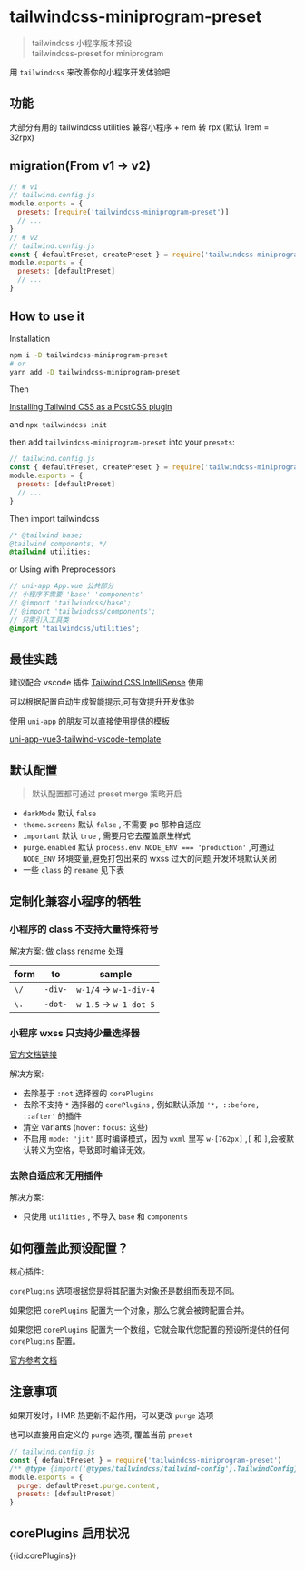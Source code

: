 # tailwindcss-miniprogram-preset

> tailwindcss 小程序版本预设  
> tailwindcss-preset for miniprogram

用 `tailwindcss` 来改善你的小程序开发体验吧

## 功能

大部分有用的 tailwindcss utilities 兼容小程序 + rem 转 rpx (默认 1rem = 32rpx)

## migration(From v1 -> v2)

```js
// # v1
// tailwind.config.js
module.exports = {
  presets: [require('tailwindcss-miniprogram-preset')]
  // ...
}
// # v2
// tailwind.config.js
const { defaultPreset, createPreset } = require('tailwindcss-miniprogram-preset')
module.exports = {
  presets: [defaultPreset]
  // ...
}
```

## How to use it

Installation

```sh
npm i -D tailwindcss-miniprogram-preset
# or
yarn add -D tailwindcss-miniprogram-preset
```

Then

[Installing Tailwind CSS as a PostCSS plugin](https://tailwindcss.com/docs/installation)

and `npx tailwindcss init`

then add `tailwindcss-miniprogram-preset` into your `presets`:

```js
// tailwind.config.js
const { defaultPreset, createPreset } = require('tailwindcss-miniprogram-preset')
module.exports = {
  presets: [defaultPreset]
  // ...
}
```

Then import tailwindcss

```css
/* @tailwind base;
@tailwind components; */
@tailwind utilities;
```

or Using with Preprocessors

```scss
// uni-app App.vue 公共部分
// 小程序不需要 'base' 'components'
// @import 'tailwindcss/base';
// @import 'tailwindcss/components';
// 只需引入工具类
@import "tailwindcss/utilities";
```

## 最佳实践

建议配合 vscode 插件 [Tailwind CSS IntelliSense](https://marketplace.visualstudio.com/items?itemName=bradlc.vscode-tailwindcss) 使用

可以根据配置自动生成智能提示,可有效提升开发体验

使用 `uni-app` 的朋友可以直接使用提供的模板

[uni-app-vue3-tailwind-vscode-template](https://github.com/sonofmagic/uni-app-vue3-tailwind-vscode-template)

## 默认配置

> 默认配置都可通过 preset merge 策略开启

- `darkMode` 默认 `false`
- `theme.screens` 默认 `false` , 不需要 pc 那种自适应
- `important` 默认 `true` , 需要用它去覆盖原生样式
- `purge.enabled` 默认 `process.env.NODE_ENV === 'production'` ,可通过 `NODE_ENV` 环境变量,避免打包出来的 wxss 过大的问题,开发环境默认关闭
- 一些 `class` 的 `rename` 见下表

## 定制化兼容小程序的牺牲

### 小程序的 class 不支持大量特殊符号

解决方案: 做 class rename 处理

| form | to      | sample             |
| ---- | ------- | ------------------ |
| `\/` | `-div-` | `w-1/4` -> `w-1-div-4` |
| `\.` | `-dot-` | `w-1.5` -> `w-1-dot-5` |

### 小程序 wxss 只支持少量选择器

[官方文档链接](https://developers.weixin.qq.com/miniprogram/dev/framework/view/wxss.html)

解决方案:

- 去除基于 `:not` 选择器的 `corePlugins`
- 去除不支持 `*` 选择器的 `corePlugins` , 例如默认添加 `'*, ::before, ::after'` 的插件
- 清空 variants (`hover:` `focus:` 这些)
- 不启用 `mode: 'jit'` 即时编译模式，因为 `wxml` 里写 `w-[762px]` ,`[` 和 `]`,会被默认转义为空格，导致即时编译无效。

### 去除自适应和无用插件

解决方案:

- 只使用 `utilities` , 不导入 `base` 和 `components`

## 如何覆盖此预设配置？

核心插件:

`corePlugins` 选项根据您是将其配置为对象还是数组而表现不同。

如果您把 `corePlugins` 配置为一个对象，那么它就会被跨配置合并。

如果您把 `corePlugins` 配置为一个数组，它就会取代您配置的预设所提供的任何 `corePlugins` 配置。

[官方参考文档](https://www.tailwindcss.cn/docs/presets)

## 注意事项

如果开发时，HMR 热更新不起作用，可以更改 `purge` 选项

也可以直接用自定义的 `purge` 选项, 覆盖当前 `preset`

```js
// tailwind.config.js
const { defaultPreset } = require('tailwindcss-miniprogram-preset')
/** @type {import('@types/tailwindcss/tailwind-config').TailwindConfig} */
module.exports = {
  purge: defaultPreset.purge.content,
  presets: [defaultPreset]
}
```

## corePlugins 启用状况

{{id:corePlugins}}

